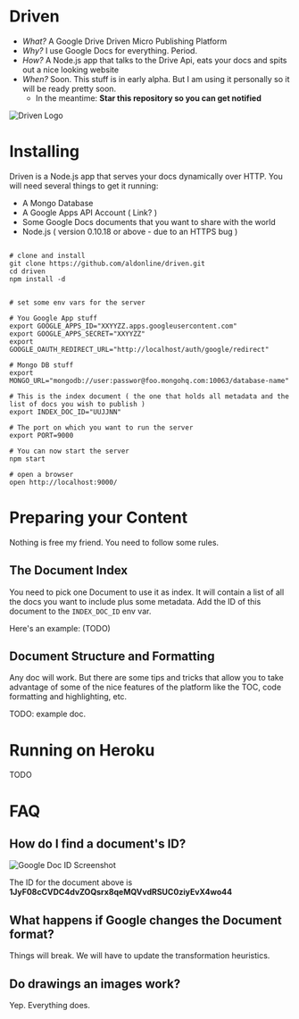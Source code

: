# Driven

* *What?* A Google Drive Driven Micro Publishing Platform
* *Why?* I use Google Docs for everything. Period.
* *How?* A Node.js app that talks to the Drive Api, eats your docs and spits out a nice looking website
* *When?* Soon. This stuff is in early alpha. But I am using it personally so it will be ready pretty soon.
  * In the meantime: **Star this repository so you can get notified**


![Driven Logo](https://raw.github.com/aldonline/driven/master/public/driven-logo.png)


# Installing

Driven is a Node.js app that serves your docs dynamically over HTTP. You will need several
things to get it running:

* A Mongo Database
* A Google Apps API Account ( Link? )
* Some Google Docs documents that you want to share with the world
* Node.js ( version 0.10.18 or above - due to an HTTPS bug )


```shell

# clone and install
git clone https://github.com/aldonline/driven.git
cd driven
npm install -d


# set some env vars for the server

# You Google App stuff
export GOOGLE_APPS_ID="XXYYZZ.apps.googleusercontent.com"
export GOOGLE_APPS_SECRET="XXYYZZ"
export GOOGLE_OAUTH_REDIRECT_URL="http://localhost/auth/google/redirect"

# Mongo DB stuff
export MONGO_URL="mongodb://user:passwor@foo.mongohq.com:10063/database-name"

# This is the index document ( the one that holds all metadata and the list of docs you wish to publish )
export INDEX_DOC_ID="UUJJNN"

# The port on which you want to run the server
export PORT=9000

# You can now start the server
npm start

# open a browser
open http://localhost:9000/

```

# Preparing your Content

Nothing is free my friend. You need to follow some rules.

## The Document Index

You need to pick one Document to use it as index. It will contain a list of all the docs you want to include
plus some metadata. Add the ID of this document to the `INDEX_DOC_ID` env var.

Here's an example: (TODO)

## Document Structure and Formatting

Any doc will work. But there are some tips and tricks that allow you to take advantage of some of
the nice features of the platform like the TOC, code formatting and highlighting, etc.

TODO: example doc.

# Running on Heroku

TODO


# FAQ

## How do I find a document's ID?

![Google Doc ID Screenshot](https://dl.dropboxusercontent.com/u/497895/__permalinks/google-doc-id.png)


The ID for the document above is **1JyF08cCVDC4dvZOQsrx8qeMQVvdRSUC0ziyEvX4wo44**


## What happens if Google changes the Document format?

Things will break. We will have to update the transformation heuristics.

## Do drawings an images work?

Yep. Everything does.





